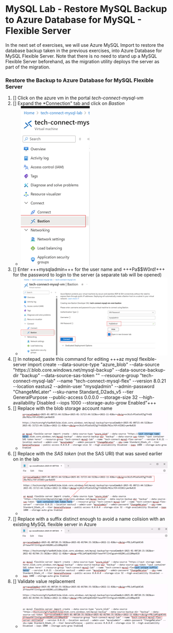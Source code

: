 # MySQL Lab - Restore MySQL Backup to Azure Database for MySQL - Flexible Server #

In the next set of exercises, we will use Azure MySQL Import to restore the database backup taken in the previous exercises, into Azure Database for MySQL Flexible Server.  Note that there is no need to stand up a MySQL Flexible Server beforehand, as the migration utility deploys the server as part of the migration.

### Restore the Backup to Azure Database for MySQL Flexible Server ###

1. [] Click on the azure vm in the portal *tech-connect-mysql-vm*
1. [] Expand the *Connection" tab and click on _Bastion_
   - ![](https://github.com/Azure/tech-connect-migration-lab/blob/main/MySQL/docs/media/azure_env_4.png?raw=true)
1. [] Enter +++mysqladmin+++ for the user name and +++Pa$$W0rd!+++ for the password to login to the server (a separate tab will be opened)
   - ![](https://github.com/Azure/tech-connect-migration-lab/blob/main/MySQL/docs/media/azure_env_25.png?raw=true)
1. [] In notepad, paste this command for editing +++az mysql flexible-server import create --data-source-type "azure_blob" --data-source "https://<put storage name here>.blob.core.windows.net/mysql-backup" --data-source-backup-dir "backup" --data-source-sas-token "<put container SAS token here>" --resource-group "tech-connect-mysql-lab" --name "tech-connect-mysql-flex<put unique suffix here>" --version 8.0.21 --location eastus2 --admin-user "mysqladmin" --admin-password "ChangeMeLater" --sku-name Standard_D2ads_v5 --tier GeneralPurpose --public-access 0.0.0.0 --storage-size 32 --high-availability Disabled --iops 1000 --storage-auto-grow Enabled"+++
1. [] Replace *<put storage name here>* with the blob storage account name
   - ![](https://github.com/Azure/tech-connect-migration-lab/blob/main/MySQL/docs/media/azure_env_38.png?raw=true)
1. [] Replace *<put container SAS token here>* with the *SAS token* (not the SAS URI) that was saved earlier on in the lab
   - ![](https://github.com/Azure/tech-connect-migration-lab/blob/main/MySQL/docs/media/azure_env_39.png?raw=true)
1. [] Replace *<put unique suffix here>* with a suffix distinct enough to avoid a name colision with an existing MySQL flexible server in Azure
   - ![](https://github.com/Azure/tech-connect-migration-lab/blob/main/MySQL/docs/media/azure_env_40.png?raw=true)
1. [] Validate value replacement
   - ![](https://github.com/Azure/tech-connect-migration-lab/blob/main/MySQL/docs/media/azure_env_41.png?raw=true)
